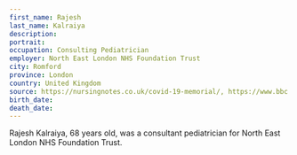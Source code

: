 ```yaml
---
first_name: Rajesh
last_name: Kalraiya
description: 
portrait: 
occupation: Consulting Pediatrician
employer: North East London NHS Foundation Trust
city: Romford
province: London
country: United Kingdom
source: https://nursingnotes.co.uk/covid-19-memorial/, https://www.bbc.com/news/health-52242856
birth_date: 
death_date: 
---
```


Rajesh Kalraiya, 68 years old, was a consultant pediatrician for North East London NHS Foundation Trust.